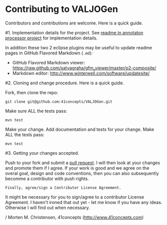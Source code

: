 Contributing to VALJOGen
========================

Contributors and contributions are welcome. Here is a quick guide.

#1. Implementation details for the project.
See [readme in annotaton processor project](../../valjogen-processor/README.md) for implementation details.

In addition these two 2 eclipse plugins may be useful to update readme pages in GitHub Flavored Markdown (`.md`):

- GitHub Flavored Markdown viewer: https://raw.github.com/satyagraha/gfm_viewer/master/p2-composite/
- Markdown editor: http://www.winterwell.com/software/updatesite/

#2. Cloning and change procedure.
Here is a quick guide.

Fork, then clone the repo:

    git clone git@github.com:41concepts/VALJOGen.git

Make sure ALL the tests pass:

    mvn test

Make your change. Add documentation and tests for your change. Make ALL the tests pass:

    mvn test

#3. Getting your changes accepted.

Push to your fork and submit a [pull request](https://help.github.com/articles/using-pull-requests). I will then look at your changes
and promote them if I agree. If your work is good and we agree on the overal goal, design and code conventions, then you can also
subsequently becomme a contributor with push rights.

    Finally, agree/sign a Contributor License Agreement.

It might be necessary for you to sign/agree to a contributor License Agreement. I haven't ironed that out yet - let me know if you
have any ideas. Otherwise I will find out when necessary.

/ Morten M. Christensen, 41concepts (http://www.41concepts.com)